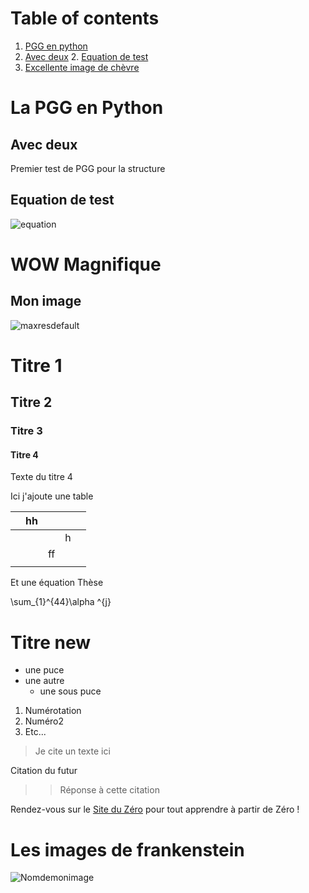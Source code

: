 # Table of contents
1. [PGG en python](#Intro)
2. [Avec deux](#Deux)
    2. [Equation de test](#subparagraph1)
3. [Excellente image de chèvre](#chevre)






# La PGG en Python <a name="Intro"></a>
## Avec deux <a name="Deux"></a>
Premier test de PGG pour la structure

## Equation de test <a name="subparagraph1"></a>

![equation](https://latex.codecogs.com/gif.latex?\sum&space;{x_{i}}^{})

# WOW Magnifique

## Mon image <a name="chevre"></a>

![maxresdefault](https://user-images.githubusercontent.com/52786448/64136301-f521f800-cdf0-11e9-83ab-a1714ed7487b.jpg)


# Titre 1

## Titre 2

### Titre 3

#### Titre 4
Texte du titre 4

Ici j'ajoute une table

|   | hh |    |   |   |
|---|----|---:|---|---|
|   |    |    | h |   |
|   |    | ff |   |   |
|   |    |    |   |   |

Et une équation
Thèse
 
 \sum_{1}^{44}\alpha ^{j}




# Titre new
* une puce
* une autre
    * une sous puce
    
1. Numérotation
2. Numéro2
3. Etc...

> Je cite un texte ici
>
Citation du futur

>> Réponse à cette citation

Rendez-vous sur le [Site du Zéro](http://www.siteduzero.com) pour tout apprendre à partir de Zéro !

# Les images de frankenstein
 ![Nomdemonimage](https://i2.wp.com/l-express.ca/wp-content/uploads/2018/01/Frankenstein-9-janvier.jpg?w=300&ssl=1)